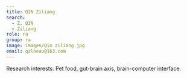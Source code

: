 ```yaml
---
title: QIN Ziliang
search:
  - Z. QIN
  - Ziliang
role: ra
group: ra
image: images/Qin ziliang.jpg
email: qzlneau@163.com
---
```


Research interests: Pet food, gut-brain axis, brain-computer interface.
